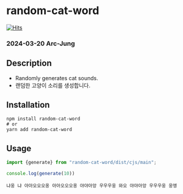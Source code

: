 # random-cat-word

[![Hits](https://hits.seeyoufarm.com/api/count/incr/badge.svg?url=https%3A%2F%2Fgithub.com%2FArc-Jung%2Frandom-cat-word&count_bg=%2379C83D&title_bg=%23555555&icon=&icon_color=%23E7E7E7&title=hits&edge_flat=false)](https://hits.seeyoufarm.com)

### 2024-03-20 Arc-Jung

## Description

- Randomly generates cat sounds.
- 랜덤한 고양이 소리를 생성합니다.

## Installation

```shell
npm install random-cat-word
# or
yarn add random-cat-word
```

## Usage

```typescript
import {generate} from "random-cat-word/dist/cjs/main";

console.log(generate(10))
```

```shell
냐웅 냐 아아오오오옹 아아오오오옹 야야아앙 우우우웅 와오 야야아앙 우우우웅 웅엥
```